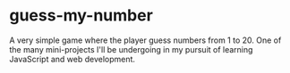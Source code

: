 # guess-my-number
A very simple game where the player guess numbers from 1 to 20. One of the many mini-projects I'll be undergoing in my pursuit of learning JavaScript and web development.
